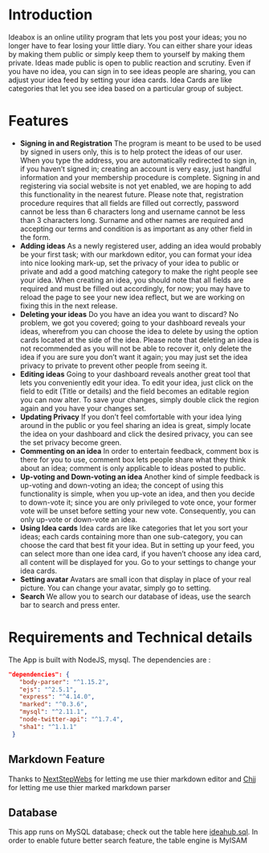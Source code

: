 # Introduction
Ideabox is an online utility program that lets you post your ideas; you no longer have to fear losing your little diary. You can either share your ideas by making them public or simply keep them to yourself by making them private. Ideas made public is open to public reaction and scrutiny.
Even if you have no idea, you can sign in to see ideas people are sharing, you can adjust your idea feed by setting your idea cards. Idea Cards are like categories that let you see idea based on a particular group of subject.
# Features
*  **Signing in and Registration**
The program is meant to be used to be used by signed in users only, this is to help protect the ideas of our user. When you type the address, you are automatically redirected to sign in, if you haven’t signed in; creating an account is very easy, just handful information and your membership procedure is complete. Signing in and registering via social website is not yet enabled, we are hoping to add this functionality in the nearest future. Please note that, registration procedure requires that all fields are filled out correctly, password cannot be less than 6 characters long and username cannot be less than 3 characters long. Surname and other names are required and accepting our terms and condition is as important as any other field in the form.
* **Adding ideas**
As a newly registered user, adding an idea would probably be your first task; with our markdown editor, you can format your idea into nice looking mark-up, set the privacy of your idea to public or private and add a good matching category to make the right people see your idea. When creating an idea, you should note that all fields are required and must be filled out accordingly, for now; you may have to reload the page to see your new idea reflect, but we are working on fixing this in the next release.
* **Deleting your ideas**
Do you have an idea you want to discard? No problem, we got you covered; going to your dashboard reveals your ideas, wherefrom you can choose the idea to delete by using the option cards located at the side of the idea. Please note that deleting an idea is not recommended as you will not be able to recover it, only delete the idea if you are sure you don’t want it again; you may just set the idea privacy to private to prevent other people from seeing it.
* **Editing ideas**
Going to your dashboard reveals another great tool that lets you conveniently edit your idea. To edit your idea, just click on the field to edit (Title or details) and the field becomes an editable region you can now alter. To save your changes, simply double click the region again and you have your changes set.
* **Updating Privacy**
If you don’t feel comfortable with your idea lying around in the public or you feel sharing an idea is great, simply locate the idea on your dashboard and click the desired privacy, you can see the set privacy become green.
* **Commenting on an idea**
In order to entertain feedback, comment box is there for you to use, comment box lets people share what they think about an idea; comment is only applicable to ideas posted to public.
* **Up-voting and Down-voting an idea**
Another kind of simple feedback is up-voting and down-voting an idea; the concept of using this functionality is simple, when you up-vote an idea, and then you decide to down-vote it; since you are only privileged to vote once, your former vote  will be unset before setting your new vote. Consequently, you can only up-vote or down-vote an idea.
* **Using Idea cards**
Idea cards are like categories that let you sort your ideas; each cards containing more than one sub-category, you can choose the card that best fit your idea. But in setting up your feed, you can select more than one idea card, if you haven’t choose any idea card, all content will be displayed for you. Go to your settings to change your idea cards.
* **Setting avatar**
Avatars are small icon that display in place of your real picture. You can change your avatar, simply go to setting.
* **Search**
We allow you to search our database of ideas, use the search bar to search and press enter.


# Requirements and Technical details
 The App is built with NodeJS, mysql. The dependencies are :
 ``` json
 "dependencies": {
    "body-parser": "^1.15.2",
    "ejs": "^2.5.1",
    "express": "^4.14.0",
    "marked": "^0.3.6",
    "mysql": "^2.11.1",
    "node-twitter-api": "^1.7.4",
    "sha1": "^1.1.1"
  }
  ```
  
## Markdown Feature
Thanks to [NextStepWebs](https://github.com/NextStepWebs/simplemde-markdown-editor) for letting me use thier markdown editor and [Chjj](https://github.com/chjj/marked) for letting me use thier marked markdown parser
## Database
This app runs on MySQL database; check out the table here [ideahub.sql](https://github.com/eliazino/bc-19-ideabox/blob/Development-branch/ideahub.sql). In order to enable future better search feature, the table engine is MyISAM
  
